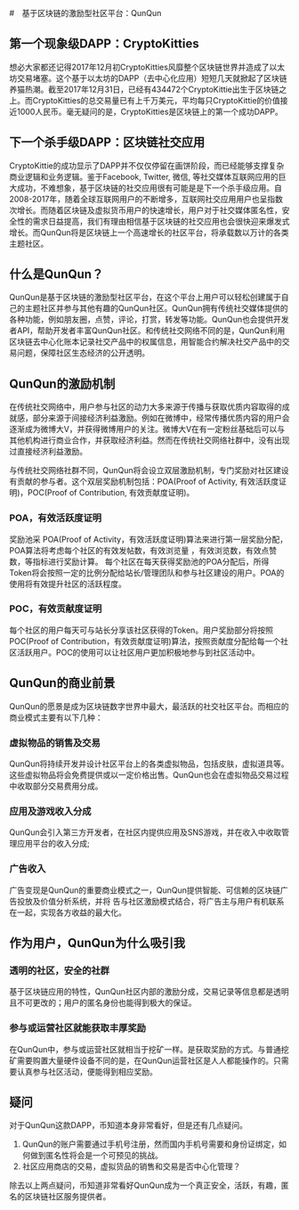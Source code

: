 #　基于区块链的激励型社区平台：QunQun

## 第一个现象级DAPP：CryptoKitties

想必大家都还记得2017年12月初CryptoKitties风靡整个区块链世界并造成了以太坊交易堵塞。这个基于以太坊的DAPP（去中心化应用）短短几天就掀起了区块链养猫热潮。截至2017年12月31日，已经有434472个CryptoKittie出生于区块链之上。而CryptoKitties的总交易量已有上千万美元，平均每只CryptoKittie的价值接近1000人民币。毫无疑问的是，CryptoKitties是区块链上的第一个成功DAPP。

## 下一个杀手级DAPP：区块链社交应用

CryptoKittie的成功显示了DAPP并不仅仅停留在画饼阶段，而已经能够支撑复杂商业逻辑和业务逻辑。鉴于Facebook, Twitter, 微信, 等社交媒体互联网应用的巨大成功，不难想象，基于区块链的社交应用很有可能是是下一个杀手级应用。自2008-2017年，随着全球互联网用户的不断增多，互联网社交应用用户也呈指数次增长。而随着区块链及虚拟货币用户的快速增长，用户对于社交媒体匿名性，安全性的需求日益提高，我们有理由相信基于区块链的社交应用也会很快迎来爆发式增长。而QunQun将是区块链上一个高速增长的社区平台，将承载数以万计的各类主题社区。

## 什么是QunQun？

QunQun是基于区块链的激励型社区平台，在这个平台上用户可以轻松创建属于自己的主题社区并参与其他有趣的QunQun社区。QunQun拥有传统社交媒体提供的各种功能，例如朋友圈，点赞，评论，打赏，转发等功能。QunQun也会提供开发者API，帮助开发者丰富QunQun社区。和传统社交网络不同的是，QunQun利用区块链去中心化账本记录社交产品中的权属信息，用智能合约解决社交产品中的交易问题，保障社区生态经济的公开透明。

## QunQun的激励机制

在传统社交网络中，用户参与社区的动力大多来源于传播与获取优质内容取得的成就感，部分来源于间接经济利益激励。例如在微博中，经常传播优质内容的用户会逐渐成为微博大V，并获得微博用户的关注。微博大V在有一定粉丝基础后可以与其他机构进行商业合作，并获取经济利益。然而在传统社交网络社群中，没有出现过直接经济利益激励。

与传统社交网络社群不同，QunQun将会设立双层激励机制，专门奖励对社区建设有贡献的参与者。这个双层奖励机制包括：POA(Proof of Activity, 有效活跃度证明)，POC(Proof of Contribution, 有效贡献度证明)。

### POA，有效活跃度证明
奖励池采 POA(Proof of Activity，有效活跃度证明)算法来进行第一层奖励分配，POA算法将考虑每个社区的有效发帖数，有效浏览量 ，有效浏览数，有效点赞数，等指标进行奖励计算。 每个社区在每天获得奖励池的POA分配后，所得Token将会按照一定的比例分配给站长/管理团队和参与社区建设的用户。POA的使用将有效提升社区的活跃程度。

### POC，有效贡献度证明
每个社区的用户每天可与站长分享该社区获得的Token。用户奖励部分将按照POC(Proof of Contribution，有效贡献度证明)算法，按照贡献度分配给每一个社区活跃用户。POC的使用可以让社区用户更加积极地参与到社区活动中。

## QunQun的商业前景

QunQun的愿景是成为区块链数字世界中最大，最活跃的社交社区平台。而相应的商业模式主要有以下几种：

### 虚拟物品的销售及交易

QunQun将持续开发并设计社区平台上的各类虚拟物品，包括皮肤，虚拟道具等。这些虚拟物品将会免费提供或以一定价格出售。QunQun也会在虚拟物品交易过程中收取部分交易费用分成。

### 应用及游戏收入分成

QunQun会引入第三方开发者，在社区内提供应用及SNS游戏，并在收入中收取管理应用平台的收入分成;

### 广告收入

广告变现是QunQun的重要商业模式之一，QunQun提供智能、可信赖的区块链广告投放及价值分析系统，并将 告与社区激励模式结合，将广告主与用户有机联系在一起，实现各方收益的最大化。

## 作为用户，QunQun为什么吸引我

### 透明的社区，安全的社群

基于区块链应用的特性，QunQun社区内部的激励分成，交易记录等信息都是透明且不可更改的；用户的匿名身份也能得到极大的保证。

### 参与或运营社区就能获取丰厚奖励

在QunQun中，参与或运营社区就相当于挖矿一样。是获取奖励的方式。与普通挖矿需要购置大量硬件设备不同的是，在QunQun运营社区是人人都能操作的。只需要认真参与社区活动，便能得到相应奖励。

## 疑问

对于QunQun这款DAPP，币知道本身非常看好，但是还有几点疑问。

1. QunQun的账户需要通过手机号注册，然而国内手机号需要和身份证绑定，如何做到匿名性将会是一个可预见的挑战。
2. 社区应用商店的交易，虚拟货品的销售和交易是否中心化管理？

除去以上两点疑问，币知道非常看好QunQun成为一个真正安全，活跃，有趣，匿名的区块链社区服务提供者。